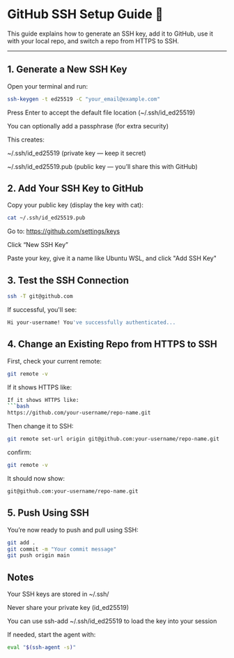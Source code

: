 # GitHub SSH Setup Guide 🔐

This guide explains how to generate an SSH key, add it to GitHub, use it with your local repo, and switch a repo from HTTPS to SSH.

---

## 1. Generate a New SSH Key

Open your terminal and run:

```bash
ssh-keygen -t ed25519 -C "your_email@example.com"
```

Press Enter to accept the default file location (~/.ssh/id_ed25519)

You can optionally add a passphrase (for extra security)

This creates:

~/.ssh/id_ed25519 (private key — keep it secret)

~/.ssh/id_ed25519.pub (public key — you’ll share this with GitHub)

## 2. Add Your SSH Key to GitHub

Copy your public key (display the key with cat):

```bash
cat ~/.ssh/id_ed25519.pub
```

Go to: <https://github.com/settings/keys>

Click “New SSH Key”

Paste your key, give it a name like Ubuntu WSL, and click "Add SSH Key"

## 3. Test the SSH Connection

```bash
ssh -T git@github.com
```

If successful, you'll see:

```bash
Hi your-username! You've successfully authenticated...
```

## 4. Change an Existing Repo from HTTPS to SSH

First, check your current remote:

```bash
git remote -v
```

If it shows HTTPS like:

```bash
If it shows HTTPS like:
```bash
https://github.com/your-username/repo-name.git
```

Then change it to SSH:

```bash
git remote set-url origin git@github.com:your-username/repo-name.git
```

confirm:

```bash
git remote -v
```

It should now show:

```bash
git@github.com:your-username/repo-name.git
```

## 5. Push Using SSH

You’re now ready to push and pull using SSH:

```bash
git add .
git commit -m "Your commit message"
git push origin main
```

## Notes

Your SSH keys are stored in ~/.ssh/

Never share your private key (id_ed25519)

You can use ssh-add ~/.ssh/id_ed25519 to load the key into your session

If needed, start the agent with:

```bash
eval "$(ssh-agent -s)"
```
